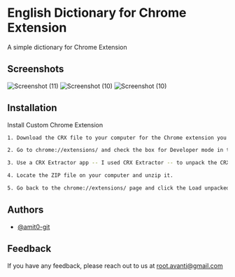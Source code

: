 
# English Dictionary for Chrome Extension

A simple dictionary for Chrome Extension


## Screenshots
![Screenshot (11)](https://user-images.githubusercontent.com/54703731/218939025-6ee28d46-8fd5-4607-a4ba-3a381847c7f4.png)
![Screenshot (10)](https://user-images.githubusercontent.com/54703731/218939035-5028ec31-e704-4883-b7ee-c4c405a4e409.png)
![Screenshot (10)](https://user-images.githubusercontent.com/54703731/218939056-d02a6a8f-1e50-4fcb-a254-d5a4ee08f0c4.png)



## Installation

Install Custom Chrome Extension

```bash
1. Download the CRX file to your computer for the Chrome extension you want to install.

2. Go to chrome://extensions/ and check the box for Developer mode in the top right.

3. Use a CRX Extractor app -- I used CRX Extractor -- to unpack the CRX file and turn it into a ZIP file.

4. Locate the ZIP file on your computer and unzip it.

5. Go back to the chrome://extensions/ page and click the Load unpacked extension button and select the unzipped folder for your extension to install it.
```
    
## Authors

- [@amit0-git](https://www.github.com/amit0-git)


## Feedback

If you have any feedback, please reach out to us at root.avanti@gmail.com
